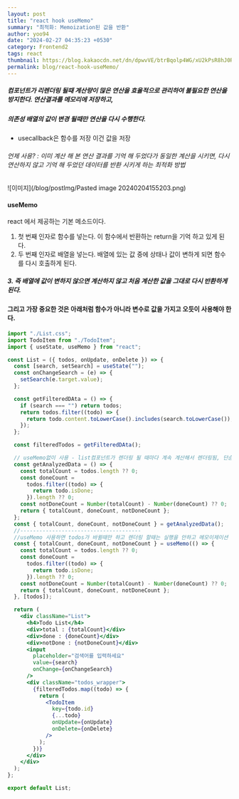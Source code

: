 ```yaml
---
layout: post
title: "react hook useMemo"
summary: "최적화: Memoization된 값을 반환"
author: yoo94
date: "2024-02-27 04:35:23 +0530"
category: Frontend2
tags: react
thumbnail: https://blog.kakaocdn.net/dn/dpwvVE/btrBqolp4WG/xU2kPsR8hJ0Rpx9B1LSoZ1/img.png
permalink: blog/react-hook-useMemo/
---
```


##### 컴포넌트가 리렌더링 될때 계산량이 많은 연산을 효율적으로 관리하여 불필요한 연산을 방지한다. 연산결과를 메모리에 저장하고,

##### 의존성 배열의 값이 변경 될때만 연산을 다시 수행한다.

- usecallback은 함수를 저장 이건 값을 저장

###### 언제 사용? : 이미 계산 해 본 연산 결과를 기억 해 두었다가 동일한 계산을 시키면, 다시 연산하지 않고 기억 해 두었던 데이터를 반환 시키게 하는 최적화 방법

![이미지](/blog/postImg/Pasted image 20240204155203.png)

#### useMemo

react 에서 제공하는 기본 메소드이다.

1.  첫 번째 인자로 함수를 넣는다. 이 함수에서 반환하는 return을 기억 하고 있게 된다.
2.  두 번째 인자로 배열을 넣는다. 배열에 있는 값 중에 상태나 값이 변하게 되면 함수를 다시 호출하게 된다.

##### 3. 즉 배열에 값이 변하지 않으면 계산하지 않고 처음 계산한 값을 그대로 다시 반환하게 된다.

#### 그리고 가장 중요한 것은 아래처럼 함수가 아니라 변수로 값을 가지고 오듯이 사용해야 한다.

```jsx
import "./List.css";
import TodoItem from "./TodoItem";
import { useState, useMemo } from "react";

const List = ({ todos, onUpdate, onDelete }) => {
  const [search, setSearch] = useState("");
  const onChangeSearch = (e) => {
    setSearch(e.target.value);
  };

  const getFilteredDAta = () => {
    if (search === "") return todos;
    return todos.filter((todo) => {
      return todo.content.toLowerCase().includes(search.toLowerCase());
    });
  };

  const filteredTodos = getFilteredDAta();

  // useMemo없이 사용 - list컴포넌트가 렌더링 될 때마다 계속 계산해서 렌더링됨, 단순히 list 갯수가 변할 때만 렌더링 하면 되기 떄문 search 같은 다른 state가 변경 됐을때는 굳이 다시 계산할 필요가 없음
  const getAnalyzedData = () => {
    const totalCount = todos.length ?? 0;
    const doneCount =
      todos.filter((todo) => {
        return todo.isDone;
      }).length ?? 0;
    const notDoneCount = Number(totalCount) - Number(doneCount) ?? 0;
    return { totalCount, doneCount, notDoneCount };
  };
  const { totalCount, doneCount, notDoneCount } = getAnalyzedData();
  //--------------------------------------
  //useMemo 사용하면 todos가 바뀔때만 하고 렌더링 할때는 실행을 안하고 메모이제이션 되어있는 상태값을 반환하여 계산을 다시 할 필요 없게 함
  const { totalCount, doneCount, notDoneCount } = useMemo(() => {
    const totalCount = todos.length ?? 0;
    const doneCount =
      todos.filter((todo) => {
        return todo.isDone;
      }).length ?? 0;
    const notDoneCount = Number(totalCount) - Number(doneCount) ?? 0;
    return { totalCount, doneCount, notDoneCount };
  }, [todos]);

  return (
    <div className="List">
      <h4>Todo List</h4>
      <div>total : {totalCount}</div>
      <div>done : {doneCount}</div>
      <div>notDone : {notDoneCount}</div>
      <input
        placeholder="검색어를 입력하세요"
        value={search}
        onChange={onChangeSearch}
      />
      <div className="todos_wrapper">
        {filteredTodos.map((todo) => {
          return (
            <TodoItem
              key={todo.id}
              {...todo}
              onUpdate={onUpdate}
              onDelete={onDelete}
            />
          );
        })}
      </div>
    </div>
  );
};

export default List;
```
